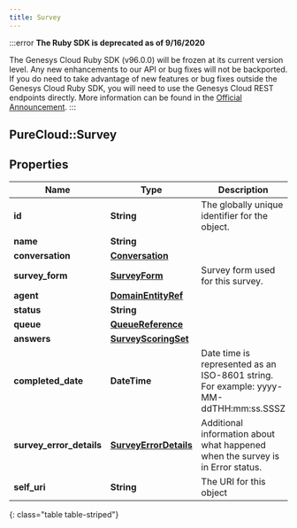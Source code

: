 ```yaml
---
title: Survey
---
```


:::error
**The Ruby SDK is deprecated as of 9/16/2020**

The Genesys Cloud Ruby SDK (v96.0.0) will be frozen at its current version level. Any new enhancements to our API or bug fixes will not be backported. If you do need to take advantage of new features or bug fixes outside the Genesys Cloud Ruby SDK, you will need to use the Genesys Cloud REST endpoints directly. More information can be found in the [Official Announcement](https://developer.mypurecloud.com/forum/t/announcement-genesys-cloud-ruby-sdk-end-of-life/8850).
:::


## PureCloud::Survey

## Properties

|Name | Type | Description | Notes|
|------------ | ------------- | ------------- | -------------|
| **id** | **String** | The globally unique identifier for the object. | [optional] |
| **name** | **String** |  | [optional] |
| **conversation** | [**Conversation**](Conversation.html) |  | [optional] |
| **survey_form** | [**SurveyForm**](SurveyForm.html) | Survey form used for this survey. | [optional] |
| **agent** | [**DomainEntityRef**](DomainEntityRef.html) |  | [optional] |
| **status** | **String** |  | [optional] |
| **queue** | [**QueueReference**](QueueReference.html) |  | [optional] |
| **answers** | [**SurveyScoringSet**](SurveyScoringSet.html) |  | [optional] |
| **completed_date** | **DateTime** | Date time is represented as an ISO-8601 string. For example: yyyy-MM-ddTHH:mm:ss.SSSZ | [optional] |
| **survey_error_details** | [**SurveyErrorDetails**](SurveyErrorDetails.html) | Additional information about what happened when the survey is in Error status. | [optional] |
| **self_uri** | **String** | The URI for this object | [optional] |
{: class="table table-striped"}


